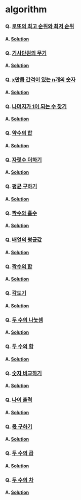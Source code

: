 # algorithm

### Q. [로또의 최고 순위와 최저 순위](https://school.programmers.co.kr/learn/courses/30/lessons/77484)
#### A. [Solution](https://github.com/everydayspring/algorithm/blob/master/src/q77484/Solution.java)

### Q. [기사단원의 무기](https://school.programmers.co.kr/learn/courses/30/lessons/136798)
#### A. [Solution](https://github.com/everydayspring/algorithm/blob/master/src/q136798/Solution.java)


### Q. [x만큼 간격이 있는 n개의 숫자](https://school.programmers.co.kr/learn/courses/30/lessons/12954)
#### A. [Solution](https://github.com/everydayspring/algorithm/blob/master/src/q12954/Solution.java)

### Q. [나머지가 1이 되는 수 찾기](https://school.programmers.co.kr/learn/courses/30/lessons/87389)
#### A. [Solution](https://github.com/everydayspring/algorithm/blob/master/src/q87389/Solution.java)

### Q. [약수의 합](https://school.programmers.co.kr/learn/courses/30/lessons/12928)
#### A. [Solution](https://github.com/everydayspring/algorithm/blob/master/src/q12928/Solution.java)

### Q. [자릿수 더하기](https://school.programmers.co.kr/learn/courses/30/lessons/12931)
#### A. [Solution](https://github.com/everydayspring/algorithm/blob/master/src/q12931/Solution.java)

### Q. [평균 구하기](https://school.programmers.co.kr/learn/courses/30/lessons/12944)
#### A. [Solution](https://github.com/everydayspring/algorithm/blob/master/src/q12944/Solution.java)

### Q. [짝수와 홀수](https://school.programmers.co.kr/learn/courses/30/lessons/12937)
#### A. [Solution](https://github.com/everydayspring/algorithm/blob/master/src/q12937/Solution.java)

### Q. [배열의 평균값](https://school.programmers.co.kr/learn/courses/30/lessons/120817)
#### A. [Solution](https://github.com/everydayspring/algorithm/blob/master/src/q120817/Solution.java)

### Q. [짝수의 합](https://school.programmers.co.kr/learn/courses/30/lessons/120831)
#### A. [Solution](https://github.com/everydayspring/algorithm/blob/master/src/q120831/Solution.java)

### Q. [각도기](https://school.programmers.co.kr/learn/courses/30/lessons/120829)
#### A. [Solution](https://github.com/everydayspring/algorithm/blob/master/src/q120829/Solution.java)

### Q. [두 수의 나눗셈](https://school.programmers.co.kr/learn/courses/30/lessons/120806)
#### A. [Solution](https://github.com/everydayspring/algorithm/blob/master/src/q120806/Solution.java)

### Q. [두 수의 합](https://school.programmers.co.kr/learn/courses/30/lessons/120802)
#### A. [Solution](https://github.com/everydayspring/algorithm/blob/master/src/q120802/Solution.java)

### Q. [숫자 비교하기](https://school.programmers.co.kr/learn/courses/30/lessons/120807)
#### A. [Solution](https://github.com/everydayspring/algorithm/blob/master/src/q120807/Solution.java)

### Q. [나이 출력](https://school.programmers.co.kr/learn/courses/30/lessons/120820)
#### A. [Solution](https://github.com/everydayspring/algorithm/blob/master/src/q120820/Solution.java)

### Q. [몫 구하기](https://school.programmers.co.kr/learn/courses/30/lessons/120805)
#### A. [Solution](https://github.com/everydayspring/algorithm/blob/master/src/q120805/Solution.java)

### Q. [두 수의 곱](https://school.programmers.co.kr/learn/courses/30/lessons/120804)
#### A. [Solution](https://github.com/everydayspring/algorithm/blob/master/src/q120804/Solution.java)

### Q. [두 수의 차](https://school.programmers.co.kr/learn/courses/30/lessons/120803)
#### A. [Solution](https://github.com/everydayspring/algorithm/blob/master/src/q120803/Solution.java)

